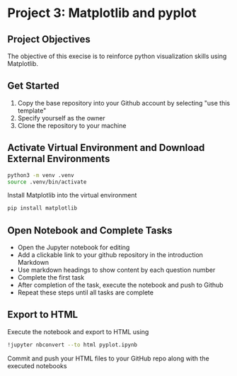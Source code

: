 # Project 3: Matplotlib and pyplot

## Project Objectives

The objective of this execise is to reinforce python visualization skills using Matplotlib.

## Get Started

1. Copy the base repository into your Github account by selecting "use this template"
2.  Specify yourself as the owner
3. Clone the repository to your machine

## Activate Virtual Environment and Download External Environments

```bash
python3 -m venv .venv
source .venv/bin/activate
```
Install Matplotlib into the virtual environment
```bash
pip install matplotlib
```

## Open Notebook and Complete Tasks
- Open the Jupyter notebook for editing
- Add a clickable link to your github repository in the introduction Markdown
- Use markdown headings to show content by each question number
- Complete the first task
- After completion of the task, execute the notebook and push to Github
- Repeat these steps until all tasks are complete

## Export to HTML
Execute the notebook and export to HTML using
```bash
!jupyter nbconvert --to html pyplot.ipynb
```
Commit and push your HTML files to your GitHub repo along with the executed notebooks